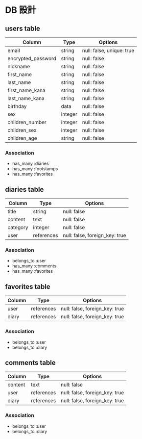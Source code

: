 #  DB 設計

## users table

| Column             | Type                | Options                   |
|--------------------|---------------------|---------------------------|
| email              | string              | null: false, unique: true |
| encrypted_password | string              | null: false               |
| nickname           | string              | null: false               |
| first_name         | string              | null: false               |
| last_name          | string              | null: false               |
| first_name_kana    | string              | null: false               |
| last_name_kana     | string              | null: false               |
| birthday           | data                | null: false               |
| sex                | integer             | null: false               |
| children_number    | integer             | null: false               |
| children_sex       | integer             | null: false               |
| children_age       | string              | null: false               |


### Association

* has_many   :diaries
* has_many   :footstamps
* has_many   :favorites


## diaries table

| Column  | Type       | Options                        |
| ------- | ---------- | ------------------------------ |
| title   | string     | null: false                    |
| content | text       | null: false                    |
| category| integer    | null: false                    |
| user    | references | null: false, foreign_key: true |

### Association

* belongs_to :user
* has_many   :comments
* has_many   :favorites

## favorites table

| Column  | Type       | Options                        |
| ------- | ---------- | ------------------------------ |
| user    | references | null: false, foreign_key: true |
| diary   | references | null: false, foreign_key: true |

### Association

* belongs_to :user
* belongs_to :diary


## comments table

| Column  | Type       | Options                        |
| ------- | ---------- | ------------------------------ |
| content | text       | null: false                    |
| user    | references | null: false, foreign_key: true |
| diary   | references | null: false, foreign_key: true |

### Association

* belongs_to :user
* belongs_to :diary
